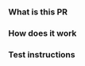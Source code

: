 ### What is this PR
<!--
    Explain what is the purpose of this PR.
    If bug fix, explain the cause of the bug.
-->

### How does it work
<!--
    Explain how things work from a technical POV: it'll help the reviewer to get into your code 
    For instance, list changes you introduced in code and architecture.
-->

### Test instructions
<!--
    Provide reviewer with detailed instructions on how to test your code
    Test instructions should cover every piece of code you modified in the PR
-->
